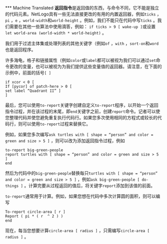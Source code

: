 ﻿*** Machine Translated
**返回指令**是返回值的东西，与命令不同，它不能是独立的代码元素。NetLogo具有一些无法直接更改的有用的内置返回器，例如`ticks` ，`pi` ，`e` ，`world-width`和`world-height` 。例如，我们不能只在代码中写`ticks` 。我们需要在其他一些算法中使用滴答，例如： `if ticks > 9 [ wake-up ]`或设置`let world-area (world-width * world-height)` 。

我们用于过滤主体集或处理列表的其他关键字（例如`of` ，`with` ，`sort-on`和`word`也是返回程序。

许多海龟，格子和链接属性（例如`color`或`label`都可以被视为我们可以通过`set`命令更改的变量，也可以被视为为我们提供这些变量值的返回器。请注意，在下面的示例中，前面的括号`[ ]` 

```
if xcor < 0 [ 
If [pycor] of patch-here > 0 [ 
set label “Quadrant II” ] 
]
```
 最后，您可以使用`to-report`关键字创建自定义`to-report`程序，以开始一个返回指令过程，并在该过程的末尾，即`end`关键字之前，创建`report`命令。记者可以使您整理代码并使您避免重复执行代码行。如果您多次使用相同的方程式或较长的代码行，则可以使用`to-report`过程来替换它。

例如，如果您多次编写`ask turtles with [ shape = “person” and color = green and size > 5 ]` ，则可以改为添加返回指令过程，例如

```
to-report big-green-people 
report turtles with [ shape = “person” and color = green and size > 5 ]
end
```
 然后为代码中的`big-green-people`替换每只`turtles with [ shape = “person” and color = green and size > 5 ]` ，例如`ask big-green-people [ do-things ]` 。计算完要从过程返回的值后，将关键字`report`添加到该值的前面。

`to-report`通常用于计算。例如，如果您想在代码中多次计算圆的面积，则可以编写 

```
To-report circle-area [ r ]
Report ( pi * ( r  ^ 2 ) )
end
```
现在，每当您想要计算`circle-area [ radius ]` ，只需编写`circle-area [ radius ]` 。